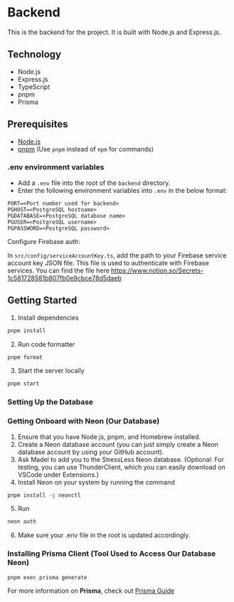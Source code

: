 # Backend

This is the backend for the project. It is built with Node.js and Express.js.

## Technology

- Node.js
- Express.js
- TypeScript
- pnpm
- Prisma

## Prerequisites

- [Node.js](https://nodejs.org/en/)
- [pnpm](https://pnpm.io/) (Use `pnpm` instead of `npm` for commands)

### .env environment variables
- Add a `.env` file into the root of the `backend` directory.
- Enter the following environment variables into `.env` in the below format:
```env
PORT=<Port number used for backend>
PGHOST=<PostgreSQL hostname>
PGDATABASE=<PostgreSQL database name>
PGUSER=<PostgreSQL username>
PGPASSWORD=<PostgreSQL password>
```

Configure Firebase auth:

In `src/config/serviceAccountKey.ts`, add the path to your Firebase service account key JSON file. This file is used to authenticate with Firebase services.
You can find the file here https://www.notion.so/Secrets-1c581728581b807fb0e9cbce78d5daeb

## Getting Started

1. Install dependencies

```bash
pnpm install
```

2. Run code formatter

```bash
pnpm format
```

3. Start the server locally

```bash
pnpm start
```

### Setting Up the Database

### Getting Onboard with Neon (Our Database)
1. Ensure that you have Node.js, pnpm, and Homebrew installed.
2. Create a Neon database account (you can just simply create a Neon database account by using your GitHub account).
3. Ask Madel to add you to the StressLess Neon database. (Optional: For testing, you can use ThunderClient, which you can easily download on VSCode under Extensions.)
4. Install Neon on your system by running the command 
```bash
pnpm install -g neonctl
```
5. Run 
```bash
neon auth
```
6. Make sure your .env file in the root is updated accordingly.

### Installing Prisma Client (Tool Used to Access Our Database Neon)

```bash
pnpm exec prisma generate
```

For more information on **Prisma**, check out [Prisma Guide](./docs/dev%20docs/database/Prisma.md)